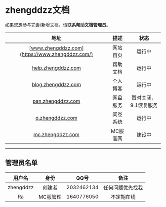 # zhengddzz文档

如果您想参与完善/新增文档，请**联系帮助文档管理员**。

|地址|描述|状态|
|:-:|:-:|:-:|
|[www.zhengddzz.com](https://www.zhengddzz.com/)|网站首页|运行中|
|[help.zhengddzz.com](https://help.zhengddzz.com/)|帮助文档|运行中|
|[blog.zhengddzz.com](https://blog.zhengddzz.com/)|个人博客|运行中|
|[pan.zhengddzz.com](https://pan.zhengddzz.com/)|网盘服务|暂时关闭，9.1恢复服务|
|[q.zhengddzz.com](https://q.zhengddzz.com/)|问卷系统|运行中|
|[mc.zhengddzz.com](https://mc.zhengddzz.com/)|MC服官网|建设中|

----------------
## 管理员名单

|用户名|身份|QQ号|备注|
|:-:|:-:|:-:|:-:|
|zhengddzz|创建者|2032462134|任何问题优先找我|
|Ra|MC服管理|1640776050|不定期在线|
